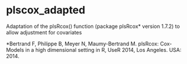 # plscox_adapted
Adaptation of the plsRcox() function (package plsRcox* version 1.7.2) to allow adjustment for covariates 

*Bertrand F, Philippe B, Meyer N, Maumy-Bertrand M. plsRcox: Cox- Models in a high dimensional setting in R, UseR 2014, Los Angeles. USA: 2014.
